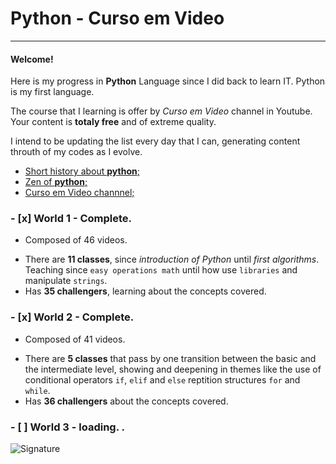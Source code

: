 # Python - Curso em Video

---

#### Welcome!

Here is my progress in **Python** Language since I did back to learn IT. Python is my first language.

The course that I learning is offer by *Curso em Video* channel in Youtube. Your content is **totaly free** and of extreme quality.

I intend to be updating the list every day that I can, generating content throuth of my codes as I evolve.

* [Short history about **python**;](https://github.com/duartecgustavo/Python-Progress/blob/master/short-history-python.md)
* [Zen of **python**;](https://github.com/duartecgustavo/Python-Progress/blob/master/zen-of-python.md)
* [Curso em Video channnel;](https://www.cursoemvideo.com/)

### - [x] World 1 - Complete.
   * Composed of 46 videos.
   - There are **11 classes**, since *introduction of Python* until *first algorithms*. Teaching since `easy operations math` until how use
   `libraries` and manipulate `strings`.
   - Has **35 challengers**, learning about the concepts covered.
   
### - [x] World 2 - Complete.
   *  Composed of 41 videos.
   - There are **5 classes** that pass by one transition between the basic and the intermediate level, showing and deepening in themes like the use
   of conditional operators `if`, `elif` and `else` reptition structures `for` and `while`.
   - Has **36 challengers** about the concepts covered.

### - [ ] World 3 - loading. . 

![Signature](https://user-images.githubusercontent.com/65131471/84540714-5a820e00-accc-11ea-9ad4-57ef348ead4b.jpg)
